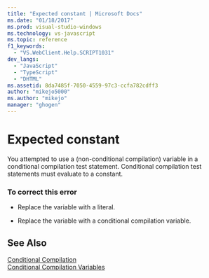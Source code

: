 ```yaml
---
title: "Expected constant | Microsoft Docs"
ms.date: "01/18/2017"
ms.prod: visual-studio-windows
ms.technology: vs-javascript
ms.topic: reference
f1_keywords: 
  - "VS.WebClient.Help.SCRIPT1031"
dev_langs: 
  - "JavaScript"
  - "TypeScript"
  - "DHTML"
ms.assetid: 8da7485f-7050-4559-97c3-ccfa782cdff3
author: "mikejo5000"
ms.author: "mikejo"
manager: "ghogen"
---
```

# Expected constant
You attempted to use a (non-conditional compilation) variable in a conditional compilation test statement. Conditional compilation test statements must evaluate to a constant.  
  
### To correct this error  
  
-   Replace the variable with a literal.  
  
-   Replace the variable with a conditional compilation variable.  
  
## See Also  
 [Conditional Compilation](../../javascript/advanced/conditional-compilation-javascript.md)   
 [Conditional Compilation Variables](../../javascript/advanced/conditional-compilation-variables-javascript.md)
